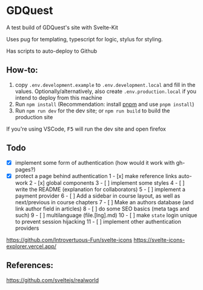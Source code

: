 # GDQuest

A test build of GDQuest's site with Svelte-Kit

Uses pug for templating, typescript for logic, stylus for styling.

Has scripts to auto-deploy to Github

## How-to:

1. copy `.env.development.example` to `.env.development.local` and fill in the values. Optionally/alternatively, also create `.env.production.local` if you intend to deploy from this machine
2. Run `npm install` (Recommendation: install [pnpm](https://pnpm.io/) and use `pnpm install`)
3. Run `npm run dev` for the dev site; or `npm run build` to build the production site

If you're using VSCode, <kbd>F5</kbd> will run the dev site and open firefox

## Todo

- [x] implement some form of authentication (how would it work with gh-pages?)
- [x] protect a page behind authentication
1 - [x] make reference links auto-work
2 - [x] global components
3 - [ ] implement some styles
4 - [ ] write the README (explanation for collaborators)
5 - [ ] implement a payment provider
6 - [ ] Add a sidebar in course layout, as well as next/previous in course chapters
7 - [ ] Make an authors database (and link author field in articles)
8 - [ ] do some SEO basics (meta tags and such)
9 - [ ] multilanguage (file.[lng].md)
10 - [ ] make `state` login unique to prevent session hijacking
11 - [ ] implement other authentication providers

https://github.com/Introvertuous-Fun/svelte-icons
https://svelte-icons-explorer.vercel.app/

## References:

https://github.com/sveltejs/realworld